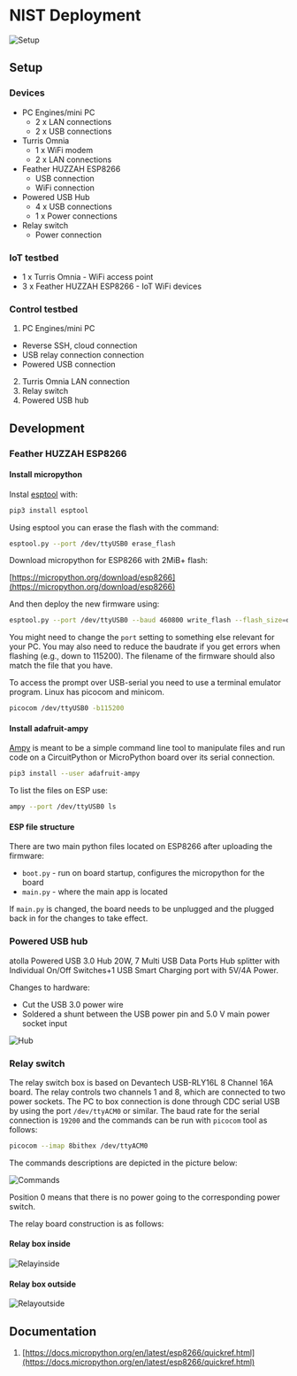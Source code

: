 # NIST Deployment

![Setup](docs/images/setup.png?raw=true "Setup")

## Setup

### Devices
 - PC Engines/mini PC
    - 2 x LAN connections
    - 2 x USB connections
 - Turris Omnia
    - 1 x WiFi modem
    - 2 x LAN connections
 - Feather HUZZAH ESP8266
    - USB connection
    - WiFi connection
 - Powered USB Hub
    - 4 x USB connections
    - 1 x Power connections
 - Relay switch
    - Power connection

### IoT testbed
 - 1 x Turris Omnia - WiFi access point
 - 3 x Feather HUZZAH ESP8266 - IoT WiFi devices

### Control testbed
 1. PC Engines/mini PC
  - Reverse SSH, cloud connection
  - USB relay connection connection
  - Powered USB connection
 2. Turris Omnia LAN connection
 3. Relay switch
 4. Powered USB hub

## Development

### Feather HUZZAH ESP8266
#### Install micropython

Instal [esptool](https://github.com/espressif/esptool) with:
```bash
pip3 install esptool
```

Using esptool you can erase the flash with the command:
```bash
esptool.py --port /dev/ttyUSB0 erase_flash
```

Download micropython for ESP8266 with 2MiB+ flash:

[https://micropython.org/download/esp8266](https://micropython.org/download/esp8266)

And then deploy the new firmware using:

```bash
esptool.py --port /dev/ttyUSB0 --baud 460800 write_flash --flash_size=detect 0 esp8266-20170108-v1.8.7.bin

```
You might need to change the `port` setting to something else relevant for your PC. You may also need to reduce the baudrate if you get errors when flashing (e.g., down to 115200). The filename of the firmware should also match the file that you have.

To access the prompt over USB-serial you need to use a terminal emulator program. Linux has picocom and minicom.

```bash
picocom /dev/ttyUSB0 -b115200
```

#### Install adafruit-ampy
[Ampy](https://github.com/scientifichackers/ampy) is meant to be a simple command line tool to manipulate files and run code on a CircuitPython or MicroPython board over its serial connection.

```bash
pip3 install --user adafruit-ampy
```

To list the files on ESP use:
```bash
ampy --port /dev/ttyUSB0 ls
```

#### ESP file structure
There are two main python files located on ESP8266 after uploading the firmware:
 - `boot.py` - run on board startup, configures the micropython for the board
 - `main.py` - where the main app is located

If `main.py` is changed, the board needs to be unplugged and the plugged back in for the changes to take effect.

### Powered USB hub

atolla Powered USB 3.0 Hub 20W, 7 Multi USB Data Ports Hub splitter with Individual On/Off Switches+1 USB Smart Charging port with 5V/4A Power.

Changes to hardware:
 - Cut the USB 3.0 power wire
 - Soldered a shunt between the USB power pin and 5.0 V main power socket input

![Hub](docs/images/board.jpg?raw=true "Hub shunt")

### Relay switch

The relay switch box is based on Devantech USB-RLY16L 8 Channel 16A board. The relay controls two channels 1 and 8, which are connected to two power sockets. The PC to box connection is done through CDC serial USB by using the port `/dev/ttyACM0` or similar. The baud rate for the serial connection is `19200` and the commands can be run with `picocom` tool as follows:
```bash
picocom --imap 8bithex /dev/ttyACM0
```

The commands descriptions are depicted in the picture below:

![Commands](docs/images/commands.jpg?raw=true "Relay commands")

Position 0 means that there is no power going to the corresponding power switch.

The relay board construction is as follows:

#### Relay box inside
![Relayinside](docs/images/relay-inside.jpg?raw=true "Relay inside")

#### Relay box outside
![Relayoutside](docs/images/relay-outside.jpg?raw=true "Relay outside")

## Documentation
 1. [https://docs.micropython.org/en/latest/esp8266/quickref.html](https://docs.micropython.org/en/latest/esp8266/quickref.html)